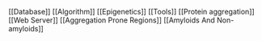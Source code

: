 [[Database]]
[[Algorithm]]
[[Epigenetics]]
[[Tools]]
[[Protein aggregation]]
[[Web Server]]
[[Aggregation Prone Regions]]
[[Amyloids And Non-amyloids]]
